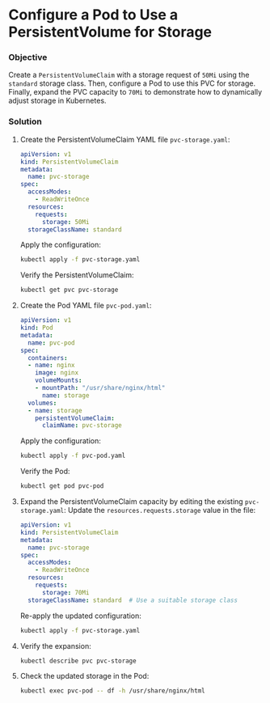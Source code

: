 # Configure a Pod to Use a PersistentVolume for Storage

### Objective
Create a `PersistentVolumeClaim` with a storage request of `50Mi` using the `standard` storage class. Then, configure a Pod to use this PVC for storage. Finally, expand the PVC capacity to `70Mi` to demonstrate how to dynamically adjust storage in Kubernetes.

### Solution

1. Create the PersistentVolumeClaim YAML file `pvc-storage.yaml`:
    ```yaml
    apiVersion: v1
    kind: PersistentVolumeClaim
    metadata:
      name: pvc-storage
    spec:
      accessModes:
        - ReadWriteOnce
      resources:
        requests:
          storage: 50Mi
      storageClassName: standard
    ```
    Apply the configuration:
    ```bash
    kubectl apply -f pvc-storage.yaml
    ```
    Verify the PersistentVolumeClaim:
    ```bash
    kubectl get pvc pvc-storage
    ```

2. Create the Pod YAML file `pvc-pod.yaml`:
    ```yaml
    apiVersion: v1
    kind: Pod
    metadata:
      name: pvc-pod
    spec:
      containers:
      - name: nginx
        image: nginx
        volumeMounts:
        - mountPath: "/usr/share/nginx/html"
          name: storage
      volumes:
      - name: storage
        persistentVolumeClaim:
          claimName: pvc-storage
    ```
    Apply the configuration:
    ```bash
    kubectl apply -f pvc-pod.yaml
    ```
    Verify the Pod:
    ```bash
    kubectl get pod pvc-pod
    ```

3. Expand the PersistentVolumeClaim capacity by editing the existing `pvc-storage.yaml`:
    Update the `resources.requests.storage` value in the file:
    ```yaml
    apiVersion: v1
    kind: PersistentVolumeClaim
    metadata:
      name: pvc-storage
    spec:
      accessModes:
        - ReadWriteOnce
      resources:
        requests:
          storage: 70Mi
      storageClassName: standard  # Use a suitable storage class
    ```
    Re-apply the updated configuration:
    ```bash
    kubectl apply -f pvc-storage.yaml
    ```

4. Verify the expansion:
    ```bash
    kubectl describe pvc pvc-storage
    ```

5. Check the updated storage in the Pod:
    ```bash
    kubectl exec pvc-pod -- df -h /usr/share/nginx/html
    ```
